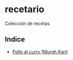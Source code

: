 recetario
=========

Colección de recetas

Indice
------

- [Pollo al curry (Murgh Kari)](recetas/chicken-curry.md)
